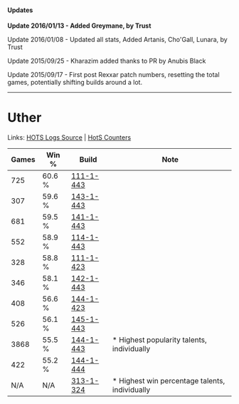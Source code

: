 #### Updates
**Update 2016/01/13 - Added Greymane, by Trust**

Update 2016/01/08 - Updated all stats, Added Artanis, Cho'Gall, Lunara, by Trust

Update 2015/09/25 - Kharazim added thanks to PR by Anubis Black

Update 2015/09/17 - First post Rexxar patch numbers, resetting the total games, potentially shifting builds around a lot.

***

# Uther

Links: [HOTS Logs Source](https://www.hotslogs.com/Sitewide/HeroDetails?Hero=Uther) | [HotS Counters](http://hotscounters.com/#/hero/Uther)

Games  | Win %  | Build     | Note
-----  | -----  | -----     | ----
725    | 60.6 % | [111-1-443](http://www.heroesfire.com/hots/talent-calculator/uther#gOmJ) | 
307    | 59.6 % | [143-1-443](http://www.heroesfire.com/hots/talent-calculator/uther#hcuJ) | 
681    | 59.5 % | [141-1-443](http://www.heroesfire.com/hots/talent-calculator/uther#hX_p) | 
552    | 58.9 % | [114-1-443](http://www.heroesfire.com/hots/talent-calculator/uther#gW53) | 
328    | 58.8 % | [111-1-423](http://www.heroesfire.com/hots/talent-calculator/uther#gOl_) | 
346    | 58.1 % | [142-1-443](http://www.heroesfire.com/hots/talent-calculator/uther#haS3) | 
408    | 56.6 % | [144-1-423](http://www.heroesfire.com/hots/talent-calculator/uther#hfKF) | 
526    | 56.1 % | [145-1-443](http://www.heroesfire.com/hots/talent-calculator/uther#hhmp) | 
3868   | 55.5 % | [144-1-443](http://www.heroesfire.com/hots/talent-calculator/uther#hfKZ) | * Highest popularity talents, individually
422    | 55.2 % | [144-1-444](http://www.heroesfire.com/hots/talent-calculator/uther#hfKa) | 
N/A    | N/A    | [313-1-324](http://www.heroesfire.com/hots/talent-calculator/uther#o5uy) | * Highest win percentage talents, individually
